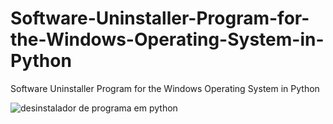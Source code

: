 # Software-Uninstaller-Program-for-the-Windows-Operating-System-in-Python
Software Uninstaller Program for the Windows Operating System in Python

![desinstalador de programa em python](https://github.com/user-attachments/assets/ba3300da-d912-4ecd-9f8a-730008f540f8)
